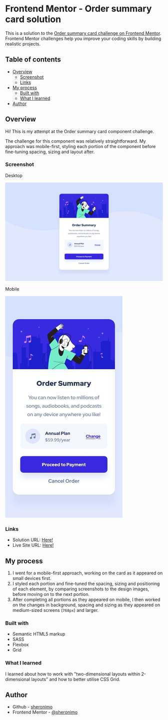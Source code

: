 # Frontend Mentor - Order summary card solution

This is a solution to the [Order summary card challenge on Frontend Mentor](https://www.frontendmentor.io/challenges/order-summary-component-QlPmajDUj). Frontend Mentor challenges help you improve your coding skills by building realistic projects.

## Table of contents

- [Overview](#overview)
  - [Screenshot](#screenshot)
  - [Links](#links)
- [My process](#my-process)
  - [Built with](#built-with)
  - [What I learned](#what-i-learned)
- [Author](#author)

## Overview

Hi! This is my attempt at the Order summary card component challenge.

The challenge for this component was relatively straightforward. My approach was mobile-first, styling each portion of the component before fine-tuning spacing, sizing and layout after.

### Screenshot

Desktop

![](./screenshots/screenshot_desktop.jpg)

Mobile

![](./screenshots/screenshot_mobile.jpg)

### Links

- Solution URL: [Here!](https://github.com/sheronimo/frontendmentor-ordersummary)
- Live Site URL: [Here!](https://sheronimo.github.io/frontendmentor-ordersummary/)

## My process

1. I went for a mobile-first approach, working on the card as it appeared on small devices first.
2. I styled each portion and fine-tuned the spacing, sizing and positioning of each element, by comparing screenshots to the design images, before moving on to the next portion.
3. After completing all portions as they appeared on mobile, I then worked on the changes in background, spacing and sizing as they appeared on medium-sized screens (`768px`) and larger.

### Built with

- Semantic HTML5 markup
- SASS
- Flexbox
- Grid

### What I learned

I learned about how to work with "two-dimensional layouts within 2-dimensional layouts" and how to better utilise CSS Grid.

## Author

- Github - [sheronimo](https://github.com/sheronimo)
- Frontend Mentor - [@sheronimo](https://www.frontendmentor.io/profile/sheronimo)
